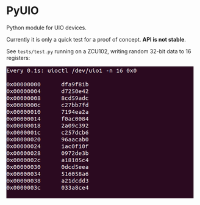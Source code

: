 # PyUIO

Python module for UIO devices.

Currently it is only a quick test for a proof of concept. **API is not stable**.

See `tests/test.py` running on a ZCU102, writing random 32-bit data to 16 registers:

![test.py](imgs/uio1_gryphon_net.gif)